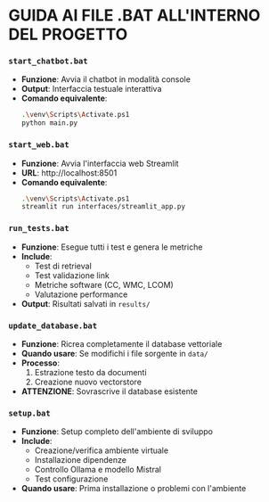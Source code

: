 # GUIDA AI FILE .BAT ALL'INTERNO DEL PROGETTO

### **`start_chatbot.bat`**
- **Funzione**: Avvia il chatbot in modalità console
- **Output**: Interfaccia testuale interattiva
- **Comando equivalente**: 
  ```bash
  .\venv\Scripts\Activate.ps1
  python main.py
  ```

### **`start_web.bat`**
- **Funzione**: Avvia l'interfaccia web Streamlit
- **URL**: http://localhost:8501
- **Comando equivalente**: 
  ```bash
  .\venv\Scripts\Activate.ps1
  streamlit run interfaces/streamlit_app.py
  ```

### **`run_tests.bat`**
- **Funzione**: Esegue tutti i test e genera le metriche
- **Include**:
  - Test di retrieval
  - Test validazione link
  - Metriche software (CC, WMC, LCOM)
  - Valutazione performance
- **Output**: Risultati salvati in `results/`

### **`update_database.bat`**
- **Funzione**: Ricrea completamente il database vettoriale
- **Quando usare**: Se modifichi i file sorgente in `data/`
- **Processo**:
  1. Estrazione testo da documenti
  2. Creazione nuovo vectorstore
- **ATTENZIONE**: Sovrascrive il database esistente

### **`setup.bat`**
- **Funzione**: Setup completo dell'ambiente di sviluppo
- **Include**:
  - Creazione/verifica ambiente virtuale
  - Installazione dipendenze
  - Controllo Ollama e modello Mistral
  - Test configurazione
- **Quando usare**: Prima installazione o problemi con l'ambiente
